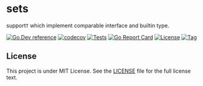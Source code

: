 # sets

support`T` which implement comparable interface and builtin type.

[![Go.Dev reference](https://img.shields.io/badge/go.dev-reference-blue?logo=go&logoColor=white)](https://pkg.go.dev/github.com/thinkgos/sets?tab=doc)
[![codecov](https://codecov.io/gh/thinkgos/sets/branch/main/graph/badge.svg)](https://codecov.io/gh/thinkgos/sets)
[![Tests](https://github.com/thinkgos/sets/actions/workflows/ci.yml/badge.svg)](https://github.com/thinkgos/sets/actions/workflows/ci.yml)
[![Go Report Card](https://goreportcard.com/badge/github.com/thinkgos/sets)](https://goreportcard.com/report/github.com/thinkgos/sets)
[![License](https://img.shields.io/github/license/thinkgos/sets)](https://github.com/thinkgos/sets/raw/main/LICENSE)
[![Tag](https://img.shields.io/github/v/tag/thinkgos/sets)](https://github.com/thinkgos/sets/tags)

## License

This project is under MIT License. See the [LICENSE](LICENSE) file for the full license text.
